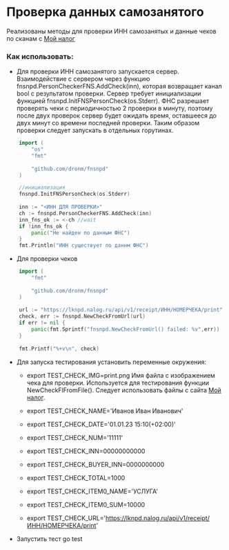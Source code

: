 # Проверка данных самозанятого
Реализованы методы для проверки ИНН самозанятых и данные чеков по сканам с [Мой налог](https://lknpd.nalog.ru)

### Как использовать:
- Для проверки ИНН самозанятого запускается сервер. Взаимодействие с сервером через функцию fnsnpd.PersonCheckerFNS.AddCheck(inn),
	которая возвращает канал bool с результатом проверки. Сервер требует инициализации функцией fnsnpd.InitFNSPersonCheck(os.Stderr).
	ФНС разрешает проверять чеки с периодичностью 2 проверки в минуту, поэтому после двух проверок сервер будет ожидать 
	время, оставшееся до двух минут со времени последней проверки. Таким образом проверки следует запускать в отдельных горутинах.
```go
	import (
		"os"
		"fmt"
		
		"github.com/dronm/fnsnpd"
	)

	//инициализация 
	fnsnpd.InitFNSPersonCheck(os.Stderr)
	
	inn := "<ИНН ДЛЯ ПРОВЕРКИ>"
	ch := fnsnpd.PersonCheckerFNS.AddCheck(inn)
	inn_fns_ok := <-ch //wait	
	if !inn_fns_ok {
		panic("Не найден по данным ФНС")
	}
	fmt.Println("ИНН существует по даннм ФНС")

```
	
- Для проверки чеков	
```go
	import (
		"fmt"
		
		"github.com/dronm/fnsnpd"
	)
	
	url := "https://lknpd.nalog.ru/api/v1/receipt/ИНН/НОМЕРЧЕКА/print"
	check, err := fnsnpd.NewCheckFromUrl(url)
	if err != nil {
		panic(fmt.Sprintf("fnsnpd.NewCheckFromUrl() failed: %v",err))
	}
	
	fmt.Printf("%+v\n", check)

```
- Для запуска тестирования установить переменные окружения: 	
	- export TEST_CHECK_IMG=print.png Имя файла с изображением чека для проверки.
	Используется для тестирования функции NewCheckFlFromFile().
	Следует использовать файлы с сайта [Мой налог](https://lknpd.nalog.ru).
	
	- export TEST_CHECK_NAME='Иванов Иван Иванович'
	- export TEST_CHECK_DATE='01.01.23 15:10(+02:00)'
	- export TEST_CHECK_NUM='11111'
	- export TEST_CHECK_INN=00000000000
	- export TEST_CHECK_BUYER_INN=0000000000
	- export TEST_CHECK_TOTAL=1000
	- export TEST_CHECK_ITEM0_NAME='УСЛУГА'
	- export TEST_CHECK_ITEM0_SUM=10000
	- export TEST_CHECK_URL='https://lknpd.nalog.ru/api/v1/receipt/ИНН/НОМЕРЧЕКА/print' 
- Запустить тест go test

